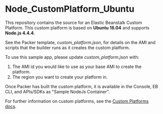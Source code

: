 Node_CustomPlatform_Ubuntu
==========================
This repository contains the source for an Elastic Beanstalk Custom Platform.
This custom platform is based on **Ubuntu 16.04** and supports **Node.js 4.4.4**.

See the Packer template, *custom_platform.json*, for details on the AMI and
scripts that the builder runs as it creates the custom platform.

To use this sample app, please update *custom_platform.json* with:
1. The AMI id you would like to use as your base AMI to create the platform.
2. The region you want to create your platform in.

Once Packer has built the custom platform, it is available in the Console,
EB CLI, and APIs/SDKs as "Sample NodeJs Container".

For further information on custom platforms, see the
[Custom Platforms docs](http://docs.aws.amazon.com/elasticbeanstalk/latest/dg/custom-platforms.html).

